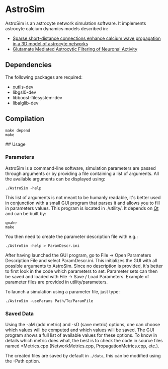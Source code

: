 # AstroSim

AstroSim is an astrocyte network simulation software. It implements astrocyte calcium dynamics models described in:
- [Sparse short-distance connections enhance calcium wave propagation in a 3D model of astrocyte networks](http://journal.frontiersin.org/article/10.3389/fncom.2014.00045/full)
- [Glutamate Mediated Astrocytic Filtering of Neuronal Activity](http://journals.plos.org/ploscompbiol/article?id=10.1371/journal.pcbi.1003964)

## Dependencies

The following packages are required:
- xutils-dev
- libgsl0-dev
- libboost-filesystem-dev
- libalglib-dev

## Compilation

```
make depend
make
```
 

## Usage

### Parameters

AstroSim is a command-line software, simulation parameters are passed through arguments or by providing a file containing a list of arguments. All the available arguments can be displayed using:
```
./AstroSim -help
```
This list of arguments is not meant to be humanly readable, it's better used in conjunction with a small GUI program that parses it and allows you to fill in parameters values.
This program is located in ./utility/. It depends on [Qt](https://wiki.qt.io/Main) and can be built by:
```
qmake
make
```
You then need to create the parameter description file with e.g.:
```
./AstroSim -help > ParamDescr.ini
```
After having launched the GUI program, go to File -> Open Parameters Description File and select ParamDescr.ini. This initializes the GUI with all possible arguments to AstroSim. Since no description is provided, it's better to first look in the code which parameters to set. Parameter sets can then be saved and loaded with File -> Save / Load Parameters. Example of parameter files are provided in utility/parameters.

To launch a simulation using a parameter file, just type:
```
./AstroSim -useParams Path/To/ParamFile
```
### Saved Data
Using the -aM (add metric) and -sD (save metric) options, one can choose which values will be computed and which values will be saved. The GUI program shows a full list of available values for these options. To know in details which metric does what, the best is to check the code in source files named \*Metrics.cpp (NetworkMetrics.cpp, PropagationMetrics.cpp, etc.).

The created files are saved by default in ```./data```, this can be modified using the -Path option.

